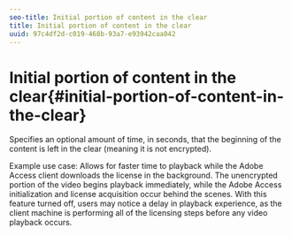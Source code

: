 ```yaml
---
seo-title: Initial portion of content in the clear
title: Initial portion of content in the clear
uuid: 97c4df2d-c019-468b-93a7-e93942caa042
---
```


# Initial portion of content in the clear{#initial-portion-of-content-in-the-clear}

Specifies an optional amount of time, in seconds, that the beginning of the content is left in the clear (meaning it is not encrypted).

Example use case: Allows for faster time to playback while the Adobe Access client downloads the license in the background. The unencrypted portion of the video begins playback immediately, while the Adobe Access initialization and license acquisition occur behind the scenes. With this feature turned off, users may notice a delay in playback experience, as the client machine is performing all of the licensing steps before any video playback occurs. 
